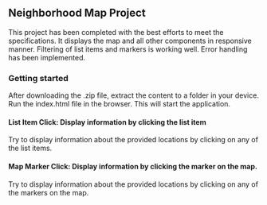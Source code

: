 ## Neighborhood Map Project

This project has been completed with the best efforts to meet the specifications. It displays the map and all other components in responsive manner. Filtering of list items and markers is working well. Error handling has been implemented.

### Getting started
After downloading the .zip file, extract the content to a folder in your device.
Run the index.html file in the browser. This will start the application.


#### List Item Click: Display information by clicking the list item

Try to display information about the provided locations by clicking on any of the list items.

#### Map Marker Click: Display information by clicking the marker on the map.

Try to display information about the provided locations by clicking on any of the markers on the map.

